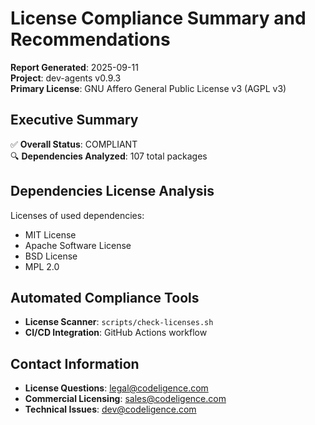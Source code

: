 # License Compliance Summary and Recommendations

**Report Generated**: 2025-09-11  
**Project**: dev-agents v0.9.3  
**Primary License**: GNU Affero General Public License v3 (AGPL v3)

## Executive Summary

✅ **Overall Status**: COMPLIANT  
🔍 **Dependencies Analyzed**: 107 total packages  

## Dependencies License Analysis

Licenses of used dependencies:  
 
- MIT License
- Apache Software License
- BSD License
- MPL 2.0

## Automated Compliance Tools

- **License Scanner**: `scripts/check-licenses.sh`
- **CI/CD Integration**: GitHub Actions workflow

## Contact Information

- **License Questions**: [legal@codeligence.com](mailto:legal@codeligence.com)
- **Commercial Licensing**: [sales@codeligence.com](mailto:sales@codeligence.com)
- **Technical Issues**: [dev@codeligence.com](mailto:dev@codeligence.com)

